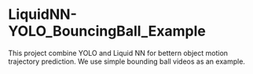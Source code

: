 # LiquidNN-YOLO_BouncingBall_Example
This project combine YOLO and Liquid NN for bettern object motion trajectory prediction. We use simple bounding ball videos as an example.
